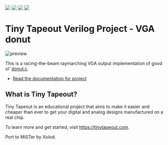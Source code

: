 ![](../../workflows/gds/badge.svg) ![](../../workflows/docs/badge.svg) ![](../../workflows/test/badge.svg) ![](../../workflows/fpga/badge.svg)

# Tiny Tapeout Verilog Project - VGA donut

![preview](docs/preview.png)

This is a racing-the-beam raymarching VGA output implementation of good ol'
[donut.c](https://www.a1k0n.net/2021/01/13/optimizing-donut.html).

- [Read the documentation for project](docs/info.md)

## What is Tiny Tapeout?

Tiny Tapeout is an educational project that aims to make it easier and cheaper than ever to get your digital and analog designs manufactured on a real chip.

To learn more and get started, visit https://tinytapeout.com.

Port to MiSTer by Xolod.